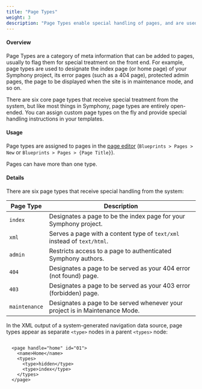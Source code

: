 ```yaml
---
title: "Page Types"
weight: 3
description: "Page Types enable special handling of pages, and are used to specify a project's home page, error pages, etc."
---
```


#### Overview

Page Types are a category of meta information that can be added to <a rel="concept">pages</a>, usually to flag them for special treatment on the front end. For example, page types are used to designate the index page (or home page) of your Symphony project, its error pages (such as a 404 page), protected admin pages, the page to be displayed when the site is in <a rel="concept">maintenance mode</a>, and so on.

There are six core page types that receive special treatment from the system, but like most things in Symphony, page types are entirely open-ended. You can assign custom page types on the fly and provide special handling instructions in your templates.

#### Usage

Page types are assigned to pages in the <a rel="concept" href="pages#page-editor">page editor</a> (`Blueprints > Pages > New` or `Blueprints > Pages > {Page Title}`). 

Pages can have more than one type.

#### Details

There are six page types that receive special handling from the system:

Page Type | Description
--------- | -----------
`index` | Designates a page to be the index page for your Symphony project.
`xml` | Serves a page with a content type of `text/xml` instead of `text/html`.
`admin` | Restricts access to a page to authenticated Symphony authors.
`404` | Designates a page to be served as your 404 error (not found) page.
`403` | Designates a page to be served as your 403 error (forbidden) page.
`maintenance`| Designates a page to be served whenever your project is in Maintenance Mode.

In the XML output of a system-generated navigation data source, page types appear as separate `<type>` nodes in a parent `<types>` node:

<pre><code>
  &lt;page handle="home" id="01"&gt;
    &lt;name&gt;Home&lt;/name&gt;
    &lt;types&gt;
      &lt;type&gt;hidden&lt;/type&gt;
      &lt;type&gt;index&lt;/type&gt;
    &lt;/types&gt;
  &lt;/page&gt;</code></pre>
